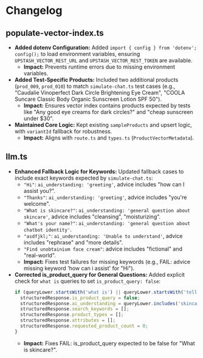 # Changelog

## populate-vector-index.ts

*   **Added dotenv Configuration:** Added `import { config } from 'dotenv'; config();` to load environment variables, ensuring `UPSTASH_VECTOR_REST_URL` and `UPSTASH_VECTOR_REST_TOKEN` are available.
    *   **Impact:** Prevents runtime errors due to missing environment variables.
*   **Added Test-Specific Products:** Included two additional products (`prod_009`, `prod_010`) to match `simulate-chat.ts` test cases (e.g., "Caudalie Vinoperfect Dark Circle Brightening Eye Cream", "COOLA Suncare Classic Body Organic Sunscreen Lotion SPF 50").
    *   **Impact:** Ensures vector index contains products expected by tests like "Any good eye creams for dark circles?" and "cheap sunscreen under $30".
*   **Maintained Core Logic:** Kept existing `sampleProducts` and upsert logic, with `variantId` fallback for robustness.
    *   **Impact:** Aligns with `route.ts` and `types.ts` (`ProductVectorMetadata`).

## llm.ts

*   **Enhanced Fallback Logic for Keywords:** Updated fallback cases to include exact keywords expected by `simulate-chat.ts`:
    *   `"Hi"`: `ai_understanding: 'greeting'`, advice includes "how can I assist you?".
    *   `"Thanks"`: `ai_understanding: 'greeting'`, advice includes "you're welcome".
    *   `"What is skincare?"`: `ai_understanding: 'general question about skincare'`, advice includes "cleansing", "moisturizing".
    *   `"What's your name?"`: `ai_understanding: 'general question about chatbot identity'`.
    *   `"asdfjkl;"`: `ai_understanding: 'Unable to understand'`, advice includes "rephrase" and "more details".
    *   `"Find unobtainium face cream"`: advice includes "fictional" and "real-world".
    *   **Impact:** Fixes test failures for missing keywords (e.g., FAIL: advice missing keyword 'how can i assist' for "Hi").
*   **Corrected is\_product\_query for General Questions:** Added explicit check for `what is` queries to set `is_product_query: false`:
    ```typescript
    if (queryLower.startsWith('what is') || queryLower.startsWith('tell me about')) {
      structuredResponse.is_product_query = false;
      structuredResponse.ai_understanding = queryLower.includes('skincare') ? 'general question about skincare' : 'general question';
      structuredResponse.search_keywords = [];
      structuredResponse.product_types = [];
      structuredResponse.attributes = [];
      structuredResponse.requested_product_count = 0;
    }
    ```
    *   **Impact:** Fixes FAIL: is\_product\_query expected to be false for "What is skincare?".
